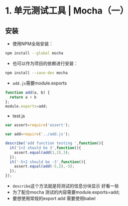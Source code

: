 # 1. 单元测试工具 | Mocha（一）
## 安装
- 使用NPM全局安装：
```bash
npm install --global mocha
```
- 也可以作为项目的依赖进行安装：
```bash
npm install --save-dev mocha
```

- `add.js`需要module.exports
```js
function add(a, b) {
  return a + b
};
module.exports=add;
```
- test.js 
```js
var assert=require('assert');

var add=require('../add.js');

describe('add function testing ',function(){
  it('1+2 should be 3',function(){
    assert.equal(add(1,2),3);
  });
  it('-5+2 should be -3',function(){
    assert.equal(add(-5,2),-3);
  });
});
```
- `describe`这个方法就是将测试的信息分块显示 好看一些
- 为了配合mocha 测试的内容需要module.exports=add;
- 要想使用常规的export add 需要使用babel